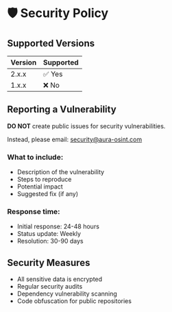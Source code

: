 # 🛡️ Security Policy

## Supported Versions

| Version | Supported          |
| ------- | ------------------ |
| 2.x.x   | ✅ Yes             |
| 1.x.x   | ❌ No              |

## Reporting a Vulnerability

**DO NOT** create public issues for security vulnerabilities.

Instead, please email: security@aura-osint.com

### What to include:
- Description of the vulnerability
- Steps to reproduce
- Potential impact
- Suggested fix (if any)

### Response time:
- Initial response: 24-48 hours
- Status update: Weekly
- Resolution: 30-90 days

## Security Measures

- All sensitive data is encrypted
- Regular security audits
- Dependency vulnerability scanning
- Code obfuscation for public repositories
